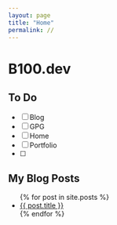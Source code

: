 ```yaml
---
layout: page
title: "Home"
permalink: //
---
```



<link rel="shortcut icon" type="image/png" href="https://github.com/B100GH/B100GH.github.io/blob/ea49f3fb8fd172f5a18c787b0cc6b80ee4a763d5/icons/logo.png">

# B100.dev

## To Do
- [ ] Blog 
- [ ] GPG
- [ ] Home 
- [ ] Portfolio 
- [ ] 







## My Blog Posts

<ul>
  {% for post in site.posts %}
    <li>
      <a href="{{ post.url }}">{{ post.title }}</a>
    </li>
  {% endfor %}
</ul>
